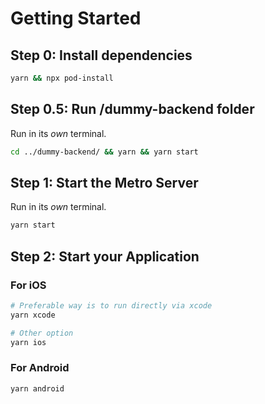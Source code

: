 # Getting Started

## Step 0: Install dependencies

```bash
yarn && npx pod-install
```

## Step 0.5: Run /dummy-backend folder

Run in its _own_ terminal.

```bash
cd ../dummy-backend/ && yarn && yarn start
```

## Step 1: Start the Metro Server

Run in its _own_ terminal.

```bash
yarn start
```

## Step 2: Start your Application



### For iOS

```bash
# Preferable way is to run directly via xcode
yarn xcode

# Other option
yarn ios
```

### For Android

```bash
yarn android
```
